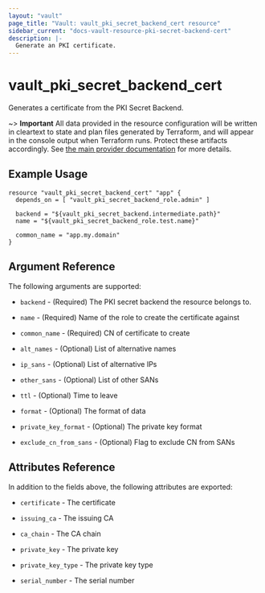 ```yaml
---
layout: "vault"
page_title: "Vault: vault_pki_secret_backend_cert resource"
sidebar_current: "docs-vault-resource-pki-secret-backend-cert"
description: |-
  Generate an PKI certificate.
---
```


# vault\_pki\_secret\_backend\_cert

Generates a certificate from the PKI Secret Backend.

~> **Important** All data provided in the resource configuration will be
written in cleartext to state and plan files generated by Terraform, and
will appear in the console output when Terraform runs. Protect these
artifacts accordingly. See
[the main provider documentation](../index.html)
for more details.

## Example Usage

```hcl
resource "vault_pki_secret_backend_cert" "app" {
  depends_on = [ "vault_pki_secret_backend_role.admin" ]
  
  backend = "${vault_pki_secret_backend.intermediate.path}"
  name = "${vault_pki_secret_backend_role.test.name}"

  common_name = "app.my.domain"
}
```

## Argument Reference

The following arguments are supported:

* `backend` - (Required) The PKI secret backend the resource belongs to.

* `name` - (Required) Name of the role to create the certificate against

* `common_name` - (Required) CN of certificate to create

* `alt_names` - (Optional) List of alternative names

* `ip_sans` - (Optional) List of alternative IPs

* `other_sans` - (Optional) List of other SANs

* `ttl` - (Optional) Time to leave

* `format` - (Optional) The format of data

* `private_key_format` - (Optional) The private key format

* `exclude_cn_from_sans` - (Optional) Flag to exclude CN from SANs

## Attributes Reference

In addition to the fields above, the following attributes are exported:

* `certificate` - The certificate

* `issuing_ca` - The issuing CA

* `ca_chain` - The CA chain

* `private_key` - The private key

* `private_key_type` - The private key type

* `serial_number` - The serial number
